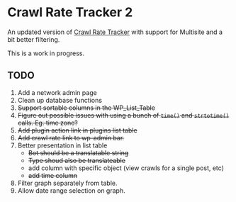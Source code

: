 Crawl Rate Tracker 2
====================

An updated version of [Crawl Rate Tracker](http://www.blogstorm.co.uk/wordpress-crawl-rate-tracker/) with support for Multisite and a bit better filtering.

This is a work in progress.

TODO
----

1. Add a network admin page
2. Clean up database functions
3. ~~Support sortable columns in the WP_List_Table~~
4. ~~Figure out possible issues with using a bunch of `time()` and `strtotime()` calls.  Eg. time zone?~~
5. ~~Add plugin action link in plugins list table~~
6. ~~Add crawl rate link to wp-admin bar.~~
7. Better presentation in list table
	* ~~Bot should be a translatable string~~
	* ~~Type shoud also be translateable~~
	* add column with specific object (view crawls for a single post, etc)
	* ~~add time column~~
8. Filter graph separately from table.
9. Allow date range selection on graph.

